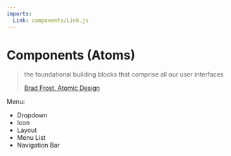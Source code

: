 ```yaml
---
imports:
  Link: components/Link.js
---
```


# Components (Atoms)

> the foundational building blocks that comprise all our user interfaces
>
> [Brad Frost, Atomic Design](http://atomicdesign.bradfrost.com/chapter-2/#atoms)

Menu:

* <Link to="/components/dropdown">Dropdown</Link>
* <Link to="/components/icon">Icon</Link>
* <Link to="/components/layout">Layout</Link>
* <Link to="/components/menulist">Menu List</Link>
* <Link to="/components/navigationbar">Navigation Bar</Link>
